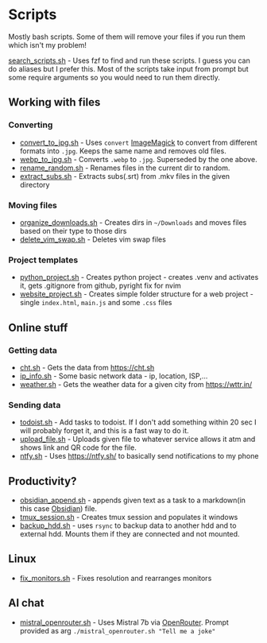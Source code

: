 # Scripts
Mostly bash scripts.
Some of them will remove your files if you run them which isn't my problem!

[search_scripts.sh](search_scripts.sh) - Uses fzf to find and run these scripts. I guess you can do aliases but I prefer this.
Most of the scripts take input from prompt but some require arguments so you would need to run them directly.

## Working with files
### Converting
- [convert_to_jpg.sh](convert_to_jpg.sh) - Uses `convert` [ImageMagick](https://imagemagick.org/script/convert.php) to convert from different formats into `.jpg`. Keeps the same name and removes old files.
- [webp_to_jpg.sh](webp_to_jpg.sh) - Converts `.webp` to `.jpg`. Superseded by the one above.
- [rename_random.sh](rename_random.sh) - Renames files in the current dir to random.
- [extract_subs.sh](extract_subs.sh) - Extracts subs(.srt) from .mkv files in the given directory

### Moving files
- [organize_downloads.sh](organize_downloads.sh) - Creates dirs in `~/Downloads` and moves files based on their type to those dirs
- [delete_vim_swap.sh](delete_vim_swap.sh) - Deletes vim swap files

### Project templates
- [python_project.sh](python_project.sh) - Creates python project - creates .venv and activates it, gets .gitignore from github, pyright fix for nvim
- [website_project.sh](website_project.sh) - Creates simple folder structure for a web project - single `index.html`, `main.js` and some `.css` files

## Online stuff
### Getting data
- [cht.sh](cht.sh) - Gets the data from https://cht.sh
- [ip_info.sh](ip_info.sh) - Some basic network data - ip, location, ISP,...
- [weather.sh](weather.sh) - Gets the weather data for a given city from https://wttr.in/

### Sending data
- [todoist.sh](todoist.sh) - Add tasks to todoist. If I don't add something within 20 sec I will probably forget it, and this is a fast way to do it.
- [upload_file.sh](upload_file.sh) - Uploads given file to whatever service allows it atm and shows link and QR code for the file.
- [ntfy.sh](ntfy.sh) - Uses https://ntfy.sh/ to basically send notifications to my phone 

## Productivity?
- [obsidian_append.sh](obsidian_append.sh) - appends given text as a task to a markdown(in this case [Obsidian](https://obsidian.md/)) file.
- [tmux_session.sh](tmux_session.sh) - Creates tmux session and populates it windows
- [backup_hdd.sh](backup_hdd.sh) - uses `rsync` to backup data to another hdd and to external hdd. Mounts them if they are connected and not mounted.

## Linux
- [fix_monitors.sh](fix_monitors.sh) - Fixes resolution and rearranges monitors

## AI chat
- [mistral_openrouter.sh](mistral_openrouter.sh) - Uses Mistral 7b via [OpenRouter](https://openrouter.ai/). Prompt provided as arg `./mistral_openrouter.sh "Tell me a joke"`

